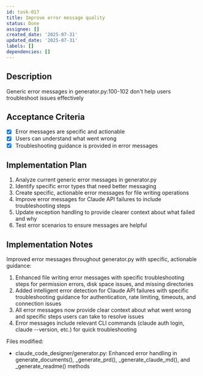 ```yaml
---
id: task-017
title: Improve error message quality
status: Done
assignee: []
created_date: '2025-07-31'
updated_date: '2025-07-31'
labels: []
dependencies: []
---
```


## Description

Generic error messages in generator.py:100-102 don't help users troubleshoot issues effectively

## Acceptance Criteria

- [x] Error messages are specific and actionable
- [x] Users can understand what went wrong
- [x] Troubleshooting guidance is provided in error messages

## Implementation Plan

1. Analyze current generic error messages in generator.py
2. Identify specific error types that need better messaging  
3. Create specific, actionable error messages for file writing operations
4. Improve error messages for Claude API failures to include troubleshooting steps
5. Update exception handling to provide clearer context about what failed and why
6. Test error scenarios to ensure messages are helpful

## Implementation Notes

Improved error messages throughout generator.py with specific, actionable guidance:

1. Enhanced file writing error messages with specific troubleshooting steps for permission errors, disk space issues, and missing directories
2. Added intelligent error detection for Claude API failures with specific troubleshooting guidance for authentication, rate limiting, timeouts, and connection issues  
3. All error messages now provide clear context about what went wrong and specific steps users can take to resolve issues
4. Error messages include relevant CLI commands (claude auth login, claude --version, etc.) for quick troubleshooting

Files modified:
- claude_code_designer/generator.py: Enhanced error handling in generate_documents(), _generate_prd(), _generate_claude_md(), and _generate_readme() methods
